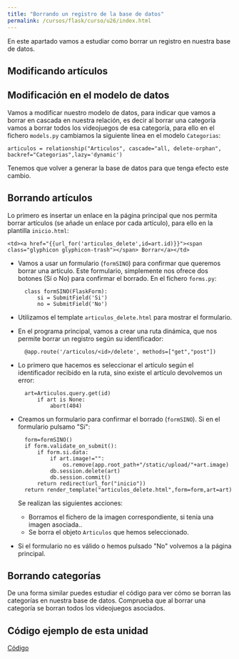 ```yaml
---
title: "Borrando un registro de la base de datos"
permalink: /cursos/flask/curso/u26/index.html
---
```


En este apartado vamos a estudiar como borrar un registro en nuestra base de datos.

## Modificando artículos

## Modificación en el modelo de datos

Vamos a modificar nuestro modelo de datos, para indicar que vamos a borrar en cascada en nuestra relación, es decir al borrar una categoría vamos a borrar todos los videojuegos de esa categoría, para ello en el fichero `models.py` cambiamos la siguiente línea en el modelo `Categorias`:

	articulos = relationship("Articulos", cascade="all, delete-orphan", backref="Categorias",lazy='dynamic')

Tenemos que volver a generar la base de datos para que tenga efecto este cambio.

## Borrando artículos

Lo primero es insertar un enlace en la página principal que nos permita borrar artículos (se añade un enlace por cada artículo), para ello en la plantilla `inicio.html`:

	<td><a href="{{url_for('articulos_delete',id=art.id)}}"><span class="glyphicon glyphicon-trash"></span> Borrar</a></td>

* Vamos a usar un formulario (`formSINO`) para confirmar que queremos borrar una artículo. Este formulario, simplemente nos ofrece dos botones (Sí o No) para confirmar el borrado. En el fichero `forms.py`:

		class formSINO(FlaskForm):      
			si = SubmitField('Si') 
			no = SubmitField('No') 

* Utilizamos el template `articulos_delete.html` para mostrar el formulario.
* En el programa principal, vamos a crear una ruta dinámica, que nos permite borrar un registro según su identificador:

		@app.route('/articulos/<id>/delete', methods=["get","post"])

* Lo primero que hacemos es seleccionar el artículo según el identificador recibido en la ruta, sino existe el artículo devolvemos un error:

		art=Articulos.query.get(id)
			if art is None:
				abort(404)

* Creamos un formulario para confirmar el borrado (`formSINO`). Si en el formulario pulsamo "Si":
		
		form=formSINO()
		if form.validate_on_submit():
			if form.si.data:
				if art.image!="":
					os.remove(app.root_path+"/static/upload/"+art.image)
				db.session.delete(art)
				db.session.commit()
			return redirect(url_for("inicio"))
		return render_template("articulos_delete.html",form=form,art=art)

	Se realizan las siguientes acciones:

	* Borramos el fichero de la imagen correspondiente, si tenía una imagen asociada..
	* Se borra el objeto `Articulos` que hemos seleccionado.
* Si el formulario no es válido o hemos pulsado "No" volvemos a la página principal.

## Borrando categorías

De una forma similar puedes estudiar el código para ver cómo se borran las categorías en nuestra base de datos. Comprueba que al borrar una categoría se borran todos los videojuegos asociados.

## Código ejemplo de esta unidad

[Código](../../ejemplos/u26)